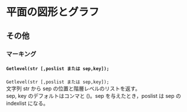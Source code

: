 # 平面の図形とグラフ  
## その他  
### マーキング  
#### `Getlevel(str [,poslist または sep,key]);`  
`Getlevel(str [,poslist または sep,key]);`  
文字列 str から sep の位置と階層レベルのリストを返す。  
sep, key のデフォルトはコンマと ()。sep を与えたとき，poslist は sep の indexlist になる。
